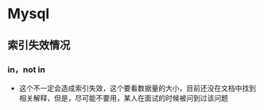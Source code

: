 # Mysql

## 索引失效情况

### in，not in

- 这个不一定会造成索引失效，这个要看数据量的大小，目前还没在文档中找到相关解释，但是，尽可能不要用，某人在面试的时候被问到过该问题



